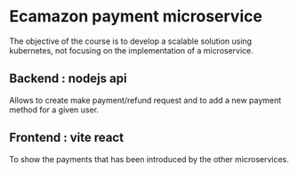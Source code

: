 # Ecamazon payment microservice

The objective of the course is to develop a scalable solution using kubernetes, not focusing on the implementation of a microservice.

## Backend : nodejs api

Allows to create make payment/refund request and to add a new payment method for a given user.

## Frontend : vite react

To show the payments that has been introduced by the other microservices.
